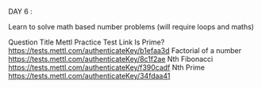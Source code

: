 DAY 6 :

Learn to solve math based number problems (will require loops and maths)

Question Title                                             Mettl Practice Test Link
Is Prime?                                                  https://tests.mettl.com/authenticateKey/b1efaa3d
Factorial of a number                                      https://tests.mettl.com/authenticateKey/8c1f2ae
Nth Fibonacci                                              https://tests.mettl.com/authenticateKey/f390cadf
Nth Prime                                                  https://tests.mettl.com/authenticateKey/34fdaa41
